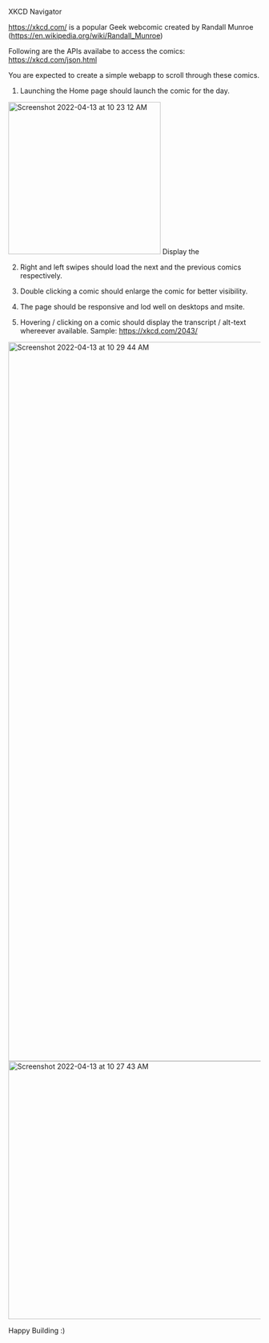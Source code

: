 XKCD Navigator

https://xkcd.com/ is a popular Geek webcomic created by Randall Munroe (https://en.wikipedia.org/wiki/Randall_Munroe)

Following are the APIs availabe to access the comics:
https://xkcd.com/json.html

You are expected to create a simple webapp to scroll through these comics.

1. Launching the Home page should launch the comic for the day. 
<img width="304" alt="Screenshot 2022-04-13 at 10 23 12 AM" src="https://user-images.githubusercontent.com/13539319/163102927-97b3a675-ddfc-4098-b678-44becfde36e0.png">
Display the 

2. Right and left swipes should load the next and the previous comics respectively. 
3. Double clicking a comic should enlarge the comic for better visibility.
5. The page should be responsive and lod well on desktops and msite. 

6. Hovering / clicking on a comic should display the transcript / alt-text whereever available.
Sample: https://xkcd.com/2043/
<img width="1435" alt="Screenshot 2022-04-13 at 10 29 44 AM" src="https://user-images.githubusercontent.com/13539319/163103660-bc613633-4c8a-4677-82f4-887edd1eba06.png">

<img width="515" alt="Screenshot 2022-04-13 at 10 27 43 AM" src="https://user-images.githubusercontent.com/13539319/163103475-50c110f6-502f-4152-b05b-e6ea5199a84c.png">

Happy Building :)
